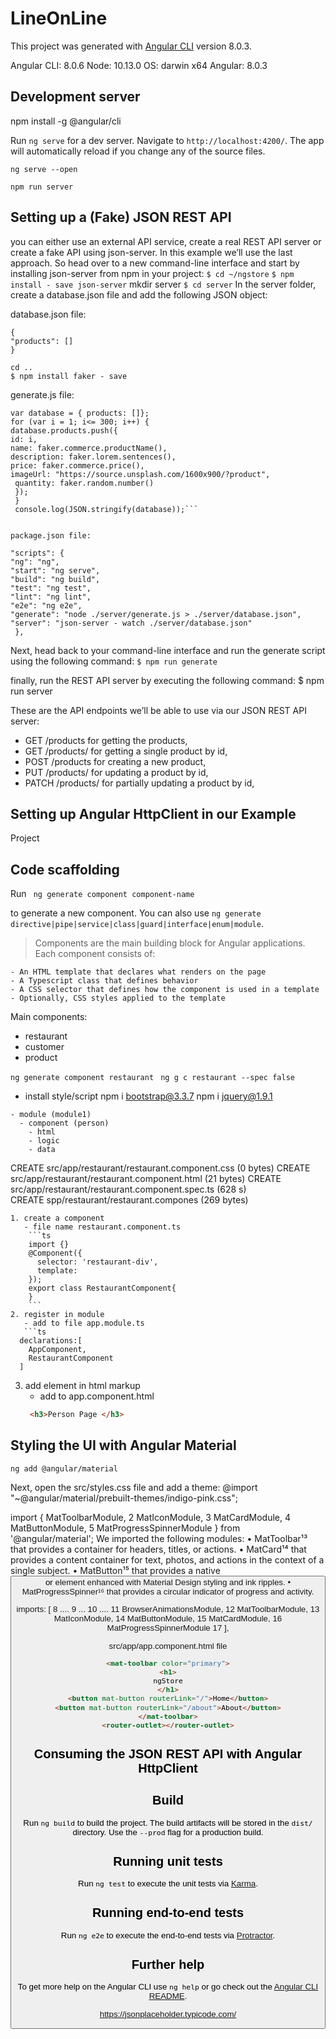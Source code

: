 # LineOnLine

This project was generated with [Angular CLI](https://github.com/angular/angular-cli) version 8.0.3.


Angular CLI: 8.0.6
Node: 10.13.0
OS: darwin x64
Angular: 8.0.3

## Development server
npm install -g @angular/cli

Run `ng serve` for a dev server. Navigate to `http://localhost:4200/`. The app will automatically reload if you change any of the source files.

``` ng serve --open ```

```npm run server```

## Setting up a (Fake) JSON REST API
you can either use an external API service, create a real REST API server or create a fake API
using json-server. In this example we’ll use the last approach. So head over to a new command-line
interface and start by installing json-server from npm in your project:
`$ cd ~/ngstore`
`$ npm install - save json-server`
mkdir server
`$ cd server`
In the server folder, create a database.json file and add the following JSON object:

database.json file:
```
{
"products": []
}
```

```
cd ..
$ npm install faker - save
```
generate.js file:
```var faker = require('faker');
var database = { products: []};
for (var i = 1; i<= 300; i++) {
database.products.push({
id: i,
name: faker.commerce.productName(),
description: faker.lorem.sentences(),
price: faker.commerce.price(),
imageUrl: "https://source.unsplash.com/1600x900/?product",
 quantity: faker.random.number()
 });
 }
 console.log(JSON.stringify(database));```


package.json file:

"scripts": {
"ng": "ng",
"start": "ng serve",
"build": "ng build",
"test": "ng test",
"lint": "ng lint",
"e2e": "ng e2e",
"generate": "node ./server/generate.js > ./server/database.json",
"server": "json-server - watch ./server/database.json"
 },

```
Next, head back to your command-line interface and run the generate script using the following
command:
```$ npm run generate```

finally, run the REST API server by executing the following command:
$ npm run server

These are the API endpoints we’ll be able to use via our JSON REST API server:

- GET /products for getting the products,
- GET /products/<id> for getting a single product by id,
- POST /products for creating a new product,
- PUT /products/<id> for updating a product by id,
- PATCH /products/<id> for partially updating a product by id,


## Setting up Angular HttpClient in our Example
Project




## Code scaffolding

Run 
``` ng generate component component-name```

 to generate a new component. You can also use `ng generate directive|pipe|service|class|guard|interface|enum|module`.

> Components are the main building block for Angular applications. Each component consists of:

    - An HTML template that declares what renders on the page
    - A Typescript class that defines behavior
    - A CSS selector that defines how the component is used in a template
    - Optionally, CSS styles applied to the template

Main components:
- restaurant
- customer
- product

`ng generate component restaurant `
`ng g c restaurant --spec false`
* install style/script
npm i bootstrap@3.3.7
npm i jquery@1.9.1
```
- module (module1)
  - component (person)
    - html
    - logic
    - data
```
CREATE src/app/restaurant/restaurant.component.css (0 bytes)
CREATE src/app/restaurant/restaurant.component.html (21 bytes)
CREATE src/app/restaurant/restaurant.component.spec.ts (628 s)              
CREATE spp/restaurant/restaurant.compones (269 bytes)   
```
1. create a component 
   - file name restaurant.component.ts
    ```ts
    import {}
    @Component({
      selector: 'restaurant-div',
      template:
    });     
    export class RestaurantComponent{
    }
    ```
2. register in module
   - add to file app.module.ts
   ```ts
  declarations:[
    AppComponent,
    RestaurantComponent
  ]
   ```  
3. add element in html markup 
   - add to app.component.html
   ```html
    <h3>Person Page </h3>
   ```

## Styling the UI with Angular Material

```ng add @angular/material```

Next, open the src/styles.css file and add a theme:
@import "~@angular/material/prebuilt-themes/indigo-pink.css";



import { MatToolbarModule,
2 MatIconModule,
3 MatCardModule,
4 MatButtonModule,
5 MatProgressSpinnerModule } from '@angular/material';
We imported the following modules:
• MatToolbar¹³ that provides a container for headers, titles, or actions.
• MatCard¹⁴ that provides a content container for text, photos, and actions in the context of a
single subject.
• MatButton¹⁵ that provides a native <button> or <a> element enhanced with Material Design
styling and ink ripples.
• MatProgressSpinner¹⁶ that provides a circular indicator of progress and activity.


imports: [
8 ....
9 ...
10 ....
11 BrowserAnimationsModule,
12 MatToolbarModule,
13 MatIconModule,
14 MatButtonModule,
15 MatCardModule,
16 MatProgressSpinnerModule
17 ],

src/app/app.component.html file
```html
<mat-toolbar color="primary">
<h1>
ngStore
</h1>
<button mat-button routerLink="/">Home</button>
<button mat-button routerLink="/about">About</button>
</mat-toolbar>
<router-outlet></router-outlet>
```

## Consuming the JSON REST API with Angular HttpClient



## Build

Run `ng build` to build the project. The build artifacts will be stored in the `dist/` directory. Use the `--prod` flag for a production build.

## Running unit tests

Run `ng test` to execute the unit tests via [Karma](https://karma-runner.github.io).

## Running end-to-end tests

Run `ng e2e` to execute the end-to-end tests via [Protractor](http://www.protractortest.org/).

## Further help

To get more help on the Angular CLI use `ng help` or go check out the [Angular CLI README](https://github.com/angular/angular-cli/blob/master/README.md).


https://jsonplaceholder.typicode.com/

